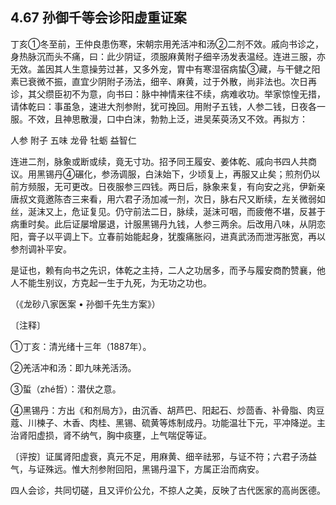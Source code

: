 ## 4.67 孙御千等会诊阳虚重证案

丁亥①冬至前，王仲良患伤寒，宋朝宗用羌活冲和汤②二剂不效。戚向书诊之，身热脉沉而头不痛，曰：此少阴证，须服麻黄附子细辛汤发表温经。连进三服，亦无效。盖因其人生意操劳过甚，又多外宠，胃中有寒湿宿病蛰③藏，与干健之阳素已衰微不振，直宜少阴附子汤法，细辛、麻黄，过于外散，尚非法也。次日再诊，其父缵臣初不为意，向书曰：脉中神情来往不续，病难收功。举家惊惶无措，请体乾曰：事虽急，速进大剂参附，犹可挽回。用附子五钱，人参二钱，日夜各一服。不效，且神思散漫，口中白沫，勃勃上泛，进吴茱萸汤又不效。再拟方：

人参 附子 五味 龙骨 牡蛎 益智仁

连进二剂，脉象或断或续，竟无寸功。招予同王履安、姜体乾、戚向书四人共商议。用黑锡丹④碾化，参汤调服，白沬始下，少顷复上，再服又止矣；煎剂仍以前方频服，无可更改。日夜服参三四钱。两日后，脉象来复，有向安之兆，伊新亲唐叔文竟邀陈杏三来看，用六君子汤加减一剂，次日，脉右尺又断续，左关微弱如丝，涎沫又上，危证复见。仍守前法二日，脉续，涎沫可咽，而疲倦不堪，反甚于病重时矣。此后证屡增屡退，计服黑锡丹九钱，人参三两余。后改用八味，从阴恋阳，膏子以平调上下。立春前始能起身，犹腹痛胀闷，进真武汤而泄泻胀宽，再以参剂调补平安。

是证也，赖有向书之先识，体乾之主持，二人之功居多，而予与履安商酌赞襄，他人不能生别议，方克起一生于九死，为无功之功也。

（《龙砂八家医案 • 孙御千先生方案》）

〔注释〕

①丁亥：清光绪十三年（1887年）。

②羌活冲和汤：即九味羌活汤。

③蜇（zhé哲）：潜伏之意。

④黑锡丹：方出《和剂局方》，由沉香、胡芦巴、阳起石、炒茴香、补骨脂、肉豆蔻、川楝子、木香、肉桂、黑锡、硫黄等炼制成丹。功能温壮下元，平冲降逆。主治肾阳虚损，肾不纳气，胸中痰壅，上气喘促等证。

〔评按〕证属肾阳虚衰，真元不足，用麻黄、细辛祛邪，与证不符；六君子汤益气，与证殊远。惟大剂参附回阳，黑锡丹温下，方属正治而病安。

四人会诊，共同切磋，且又评价公允，不掠人之美，反映了古代医家的高尚医德。
